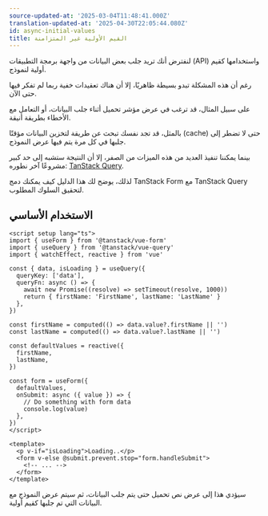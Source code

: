 ```yaml
---
source-updated-at: '2025-03-04T11:48:41.000Z'
translation-updated-at: '2025-04-30T22:05:44.080Z'
id: async-initial-values
title: القيم الأولية غير المتزامنة
---
```


لنفترض أنك تريد جلب بعض البيانات من واجهة برمجة التطبيقات (API) واستخدامها كقيم أولية لنموذج.

رغم أن هذه المشكلة تبدو بسيطة ظاهريًا، إلا أن هناك تعقيدات خفية ربما لم تفكر فيها حتى الآن.

على سبيل المثال، قد ترغب في عرض مؤشر تحميل أثناء جلب البيانات، أو التعامل مع الأخطاء بطريقة أنيقة.

بالمثل، قد تجد نفسك تبحث عن طريقة لتخزين البيانات مؤقتًا (cache) حتى لا تضطر إلى جلبها في كل مرة يتم فيها عرض النموذج.

بينما يمكننا تنفيذ العديد من هذه الميزات من الصفر، إلا أن النتيجة ستشبه إلى حد كبير مشروعًا آخر نطوره: [TanStack Query](https://tanstack.com/query).

لذلك، يوضح لك هذا الدليل كيف يمكنك دمج TanStack Form مع TanStack Query لتحقيق السلوك المطلوب.

## الاستخدام الأساسي

```vue
<script setup lang="ts">
import { useForm } from '@tanstack/vue-form'
import { useQuery } from '@tanstack/vue-query'
import { watchEffect, reactive } from 'vue'

const { data, isLoading } = useQuery({
  queryKey: ['data'],
  queryFn: async () => {
    await new Promise((resolve) => setTimeout(resolve, 1000))
    return { firstName: 'FirstName', lastName: 'LastName' }
  },
})

const firstName = computed(() => data.value?.firstName || '')
const lastName = computed(() => data.value?.lastName || '')

const defaultValues = reactive({
  firstName,
  lastName,
})

const form = useForm({
  defaultValues,
  onSubmit: async ({ value }) => {
    // Do something with form data
    console.log(value)
  },
})
</script>

<template>
  <p v-if="isLoading">Loading..</p>
  <form v-else @submit.prevent.stop="form.handleSubmit">
    <!-- ... -->
  </form>
</template>
```

سيؤدي هذا إلى عرض نص تحميل حتى يتم جلب البيانات، ثم سيتم عرض النموذج مع البيانات التي تم جلبها كقيم أولية.
